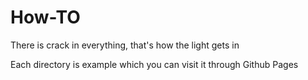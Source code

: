 # How-TO
There is crack in everything, that's how the light gets in

Each directory is example which you can visit it through Github Pages
